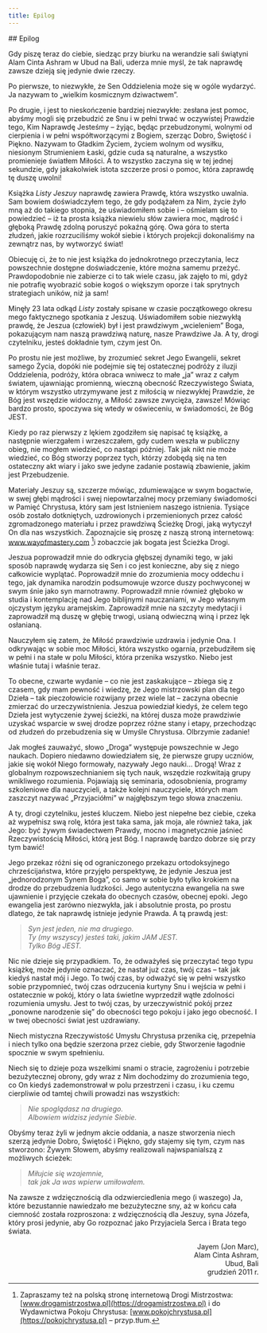 ```yaml
---
title: Epilog
---
```


<div markdown="1" class="chHead"> 
## Epilog

</div>

Gdy piszę teraz do  ciebie, siedząc przy biurku na  werandzie sali świątyni Alam Cinta Ashram w  Ubud na  Bali, uderza mnie myśl, że tak naprawdę zawsze dzieją się jedynie dwie rzeczy.

Po  pierwsze, to  niezwykłe, że Sen Oddzielenia może się w  ogóle wydarzyć. Ja  nazywam to  „wielkim kosmicznym dziwactwem”.

Po  drugie, i  jest to  nieskończenie bardziej niezwykłe: zesłana jest pomoc, abyśmy mogli się przebudzić ze  Snu i  w  pełni trwać w  oczywistej Prawdzie tego, Kim Naprawdę Jesteśmy – żyjąc, będąc przebudzonymi, wolnymi od  cierpienia i  w  pełni współtworzącymi z  Bogiem, szerząc Dobro, Świętość i  Piękno. Nazywam to  Gładkim Życiem, życiem wolnym od  wysiłku, niesionym Strumieniem Łaski, gdzie cuda są naturalne, a  wszystko promienieje światłem Miłości. A  to  wszystko zaczyna się w  tej jednej sekundzie, gdy jakakolwiek istota szczerze prosi o  pomoc, która zaprawdę tę duszę uwolni!

Książka *Listy Jeszuy* naprawdę zawiera Prawdę, która wszystko uwalnia. Sam bowiem doświadczyłem tego, że gdy podążałem za  Nim, życie żyło mną aż do  takiego stopnia, że uświadomiłem sobie i  – ośmielam się to  powiedzieć – iż ta  prosta książka niewielu słów zawiera moc, mądrość i  głęboką Prawdę zdolną poruszyć pokaźną górę. Owa góra to  sterta złudzeń, jakie rozrzuciliśmy wokół siebie i  których projekcji dokonaliśmy na  zewnątrz nas, by  wytworzyć świat!

Obiecuję ci, że to  nie jest książka do  jednokrotnego przeczytania, lecz powszechnie dostępne doświadczenie, które można samemu przeżyć. Prawdopodobnie nie zabierze ci to  tak wiele czasu, jak zajęło to  mi, gdyż nie potrafię wyobrazić sobie kogoś o  większym oporze i  tak sprytnych strategiach uników, niż ja  sam!

Minęły 23 lata odkąd *Listy* zostały spisane w  czasie początkowego okresu mego faktycznego spotkania z  Jeszuą. Uświadomiłem sobie niezwykłą prawdę, że Jeszua (człowiek) był i  jest prawdziwym „wcieleniem” Boga, pokazującym nam naszą prawdziwą naturę, nasze Prawdziwe Ja. A  ty, drogi czytelniku, jesteś dokładnie tym, czym jest On.

Po  prostu nie jest możliwe, by  zrozumieć sekret Jego Ewangelii, sekret samego Życia, dopóki nie podejmie się tej ostatecznej podróży z  iluzji Oddzielenia, podróży, która obraca wniwecz to  małe „ja” wraz z  całym światem, ujawniając promienną, wieczną obecność Rzeczywistego Świata, w  którym wszystko utrzymywane jest z  miłością w  niezwykłej Prawdzie, że Bóg jest wszędzie widoczny, a  Miłość zawsze zwycięża, zawsze! Mówiąc bardzo prosto, spoczywa się wtedy w  oświeceniu, w  świadomości, że Bóg JEST.

Kiedy po  raz pierwszy z  lękiem zgodziłem się napisać tę książkę, a  następnie wierzgałem i  wrzeszczałem, gdy cudem weszła w  publiczny obieg, nie mogłem wiedzieć, co  nastąpi później. Tak jak nikt nie może wiedzieć, co  Bóg stworzy poprzez tych, którzy zdobędą się na  ten ostateczny akt wiary i  jako swe jedyne zadanie postawią zbawienie, jakim jest Przebudzenie.

Materiały Jeszuy są, szczerze mówiąc, zdumiewające w  swym bogactwie, w  swej głębi mądrości i  swej niepowtarzalnej mocy przemiany świadomości w  Pamięć Chrystusa, który sam jest Istnieniem naszego istnienia. Tysiące osób zostało dotkniętych, uzdrowionych i  przemienionych przez całość zgromadzonego materiału i  przez prawdziwą Ścieżkę Drogi, jaką wytyczył On dla nas wszystkich. Zapoznajcie się proszę z  naszą stroną internetową: www.wayofmastery.com [^6]i  zobaczcie jak bogata jest Ścieżka Drogi.

[^6]: Zapraszamy też na polską stronę internetową Drogi Mistrzostwa:
      [www.drogamistrzostwa.pl](https://drogamistrzostwa.pl) i do Wydawnictwa
      Pokoju Chrystusa: [www.pokojchrystusa.pl](https://pokojchrystusa.pl) – przyp.tłum.

Jeszua poprowadził mnie do  odkrycia głębszej dynamiki tego, w  jaki sposób naprawdę wydarza się Sen i  co  jest konieczne, aby się z  niego całkowicie wyplątać. Poprowadził mnie do  zrozumienia mocy oddechu i  tego, jak dynamika narodzin podsumowuje wzorce duszy pochwyconej w  swym śnie jako syn marnotrawny. Poprowadził mnie również głęboko w  studia i  kontemplację nad Jego biblijnymi nauczaniami, w  Jego własnym ojczystym języku aramejskim. Zaprowadził mnie na  szczyty medytacji i  zaprowadził mą duszę w  głębię trwogi, usianą odwieczną winą i  przez lęk osłanianą.

Nauczyłem się zatem, że Miłość prawdziwie uzdrawia i  jedynie Ona. I  odkrywając w  sobie moc Miłości, która wszystko ogarnia, przebudziłem się w  pełni i  na  stałe w  polu Miłości, która przenika wszystko. Niebo jest właśnie tutaj i  właśnie teraz.

To  obecne, czwarte wydanie – co  nie jest zaskakujące – zbiega się z  czasem, gdy mam pewność i  wiedzę, że Jego mistrzowski plan dla tego Dzieła – tak pieczołowicie rozwijany przez wiele lat – zaczyna obecnie zmierzać do  urzeczywistnienia. Jeszua powiedział kiedyś, że celem tego Dzieła jest wytyczenie żywej ścieżki, na  której dusza może prawdziwie uzyskać wsparcie w  swej drodze poprzez różne stany i  etapy, przechodząc od  złudzeń do  przebudzenia się w  Umyśle Chrystusa. Olbrzymie zadanie!

Jak mogłeś zauważyć, słowo „Droga” występuje powszechnie w  Jego naukach. Dopiero niedawno dowiedziałem się, że pierwsze grupy uczniów, jakie się wokół Niego formowały, nazywały Jego nauki… Drogą! Wraz z  globalnym rozpowszechnianiem się tych nauk, wszędzie rozkwitają grupy wnikliwego rozumienia. Pojawiają się seminaria, odosobnienia, programy szkoleniowe dla nauczycieli, a  także kolejni nauczyciele, których mam zaszczyt nazywać „Przyjaciółmi” w  najgłębszym tego słowa znaczeniu.

A  ty, drogi czytelniku, jesteś kluczem. Niebo jest niepełne bez ciebie, czeka aż wypełnisz swą rolę, która jest taka sama, jak moja, ale również taka, jak Jego: być żywym świadectwem Prawdy, mocno i  magnetycznie jaśnieć Rzeczywistością Miłości, którą jest Bóg. I  naprawdę bardzo dobrze się przy tym bawić!

Jego przekaz różni się od  ograniczonego przekazu ortodoksyjnego chrześcijaństwa, które przyjęło perspektywę, że jedynie Jeszua jest „jednorodzonym Synem Boga”, co  samo w  sobie było tylko krokiem na  drodze do  przebudzenia ludzkości. Jego autentyczna ewangelia na  swe ujawnienie i  przyjęcie czekała do  obecnych czasów, obecnej epoki. Jego ewangelia jest zarówno niezwykła, jak i  absolutnie prosta, po  prostu dlatego, że tak naprawdę istnieje jedynie Prawda. A  tą prawdą jest:

> *Syn jest jeden, nie ma  drugiego.<br>
Ty  (my  wszyscy) jesteś taki, jakim JAM JEST.<br>
Tylko Bóg JEST.*

Nic nie dzieje się przypadkiem. To, że odważyłeś się przeczytać tego typu książkę, może jedynie oznaczać, że nastał już czas, twój czas – tak jak kiedyś nastał mój i  Jego. To  twój czas, by  odważyć się w  pełni wszystko sobie przypomnieć, twój czas odrzucenia kurtyny Snu i  wejścia w  pełni i  ostatecznie w  pokój, który o  lata świetlne wyprzedził wątłe zdolności rozumienia umysłu. Jest to  twój czas, by  urzeczywistnić pokój przez „ponowne narodzenie się” do  obecności tego pokoju i  jako jego obecność. I  w  twej obecności świat jest uzdrawiany.

Niech mistyczna Rzeczywistość Umysłu Chrystusa przenika cię, przepełnia i  niech tylko ona będzie szerzona przez ciebie, gdy Stworzenie łagodnie spocznie w  swym spełnieniu.

Niech się to  dzieje poza wszelkimi snami o  stracie, zagrożeniu i  potrzebie bezużytecznej obrony, gdy wraz z  Nim dochodzimy do  zrozumienia tego, co  On kiedyś zademonstrował w  polu przestrzeni i  czasu, i  ku  czemu cierpliwie od  tamtej chwili prowadzi nas wszystkich:

> *Nie spoglądasz na  drugiego.<br>
> Albowiem widzisz jedynie Siebie.*

Obyśmy teraz żyli w  jednym akcie oddania, a  nasze stworzenia niech szerzą jedynie Dobro, Świętość i  Piękno, gdy stajemy się tym, czym nas stworzono: Żywym Słowem, abyśmy realizowali najwspanialszą z  możliwych ścieżek:

> *Miłujcie się wzajemnie,<br>tak jak Ja  was wpierw umiłowałem.*

Na  zawsze z  wdzięcznością dla odzwierciedlenia mego (i  waszego) Ja, które bezustannie nawiedzało me bezużyteczne sny, aż w  końcu cała ciemność została rozproszona: z  wdzięcznością dla Jeszuy, syna Józefa, który prosi jedynie, aby Go rozpoznać jako Przyjaciela Serca i  Brata tego świata.

<div align="right" style="font-size: regular;">
Jayem (Jon Marc),<br>
Alam Cinta Ashram,<br>
Ubud, Bali<br>
grudzień 2011 r.
</div>

